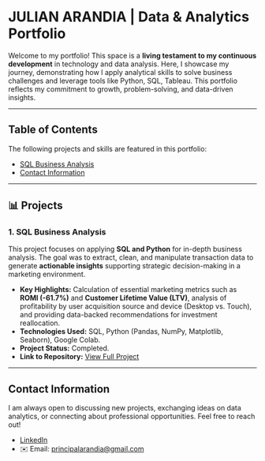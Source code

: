 # JULIAN ARANDIA | Data & Analytics Portfolio

Welcome to my portfolio! This space is a **living testament to my continuous development** in technology and data analysis. Here, I showcase my journey, demonstrating how I apply analytical skills to solve business challenges and leverage tools like Python, SQL, Tableau. This portfolio reflects my commitment to growth, problem-solving, and data-driven insights.

---

## Table of Contents

The following projects and skills are featured in this portfolio:

* [SQL Business Analysis](#1-SQL-Business-Analysis)
* [Contact Information](#contact-information)

---

## 📊 Projects

### 1. SQL Business Analysis

This project focuses on applying **SQL and Python** for in-depth business analysis. The goal was to extract, clean, and manipulate transaction data to generate **actionable insights** supporting strategic decision-making in a marketing environment.

- **Key Highlights:** Calculation of essential marketing metrics such as **ROMI (-61.7%)** and **Customer Lifetime Value (LTV)**, analysis of profitability by user acquisition source and device (Desktop vs. Touch), and providing data-backed recommendations for investment reallocation.
- **Technologies Used:** SQL, Python (Pandas, NumPy, Matplotlib, Seaborn), Google Colab.
- **Project Status:** Completed.
- **Link to Repository:** [View Full Project](https://github.com/julianarandia/sql-business-analysis)

---

## Contact Information

I am always open to discussing new projects, exchanging ideas on data analytics, or connecting about professional opportunities. Feel free to reach out!
- [LinkedIn](https://www.linkedin.com/in/julianarandia/)  
- ✉️ Email: principalarandia@gmail.com

